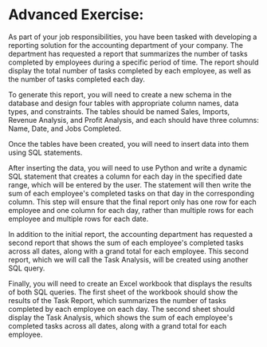 # Advanced Exercise:

As part of your job responsibilities, you have been tasked with developing a reporting solution for the accounting department of your company. 
The department has requested a report that summarizes the number of tasks completed by employees during a specific period of time. 
The report should display the total number of tasks completed by each employee, as well as the number of tasks completed each day.

To generate this report, you will need to create a new schema in the database and design four tables with appropriate column names, data types, and constraints. 
The tables should be named Sales, Imports, Revenue Analysis, and Profit Analysis, and each should have three columns: Name, Date, and Jobs Completed.

Once the tables have been created, you will need to insert data into them using SQL statements.

After inserting the data, you will need to use Python and write a dynamic SQL statement that creates a column for each day in the specified date range, 
which will be entered by the user. The statement will then write the sum of each employee's completed tasks on that day in the corresponding column. 
This step will ensure that the final report only has one row for each employee and one column for each day, 
rather than multiple rows for each employee and multiple rows for each date.

In addition to the initial report, the accounting department has requested a second report that shows the sum of each employee's completed tasks across all dates, 
along with a grand total for each employee. This second report, which we will call the Task Analysis, will be created using another SQL query.

Finally, you will need to create an Excel workbook that displays the results of both SQL queries. 
The first sheet of the workbook should show the results of the Task Report, which summarizes the number of tasks completed by each employee on each day. 
The second sheet should display the Task Analysis, which shows the sum of each employee's completed tasks across all dates, along with a grand total for each employee.
